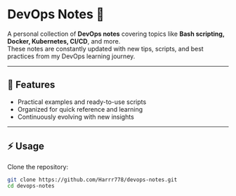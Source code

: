 # DevOps Notes 📓

A personal collection of **DevOps notes** covering topics like **Bash scripting, Docker, Kubernetes, CI/CD**, and more.  
These notes are constantly updated with new tips, scripts, and best practices from my DevOps learning journey.

---

## 🚀 Features

- Practical examples and ready-to-use scripts
- Organized for quick reference and learning
- Continuously evolving with new insights

---

## ⚡ Usage

Clone the repository:

```bash
git clone https://github.com/Harrr778/devops-notes.git
cd devops-notes
